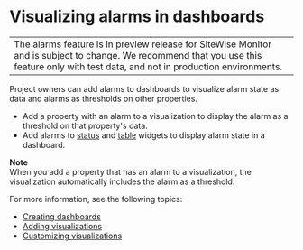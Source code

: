 # Visualizing alarms in dashboards<a name="visualize-alarms"></a>


|  | 
| --- |
|  The alarms feature is in preview release for SiteWise Monitor and is subject to change\. We recommend that you use this feature only with test data, and not in production environments\.  | 

Project owners can add alarms to dashboards to visualize alarm state as data and alarms as thresholds on other properties\.
+ Add a property with an alarm to a visualization to display the alarm as a threshold on that property's data\.
+ Add alarms to [status](choose-visualization-types.md#status-widgets) and [table](choose-visualization-types.md#table-widgets) widgets to display alarm state in a dashboard\.

**Note**  
When you add a property that has an alarm to a visualization, the visualization automatically includes the alarm as a threshold\.

For more information, see the following topics:
+ [Creating dashboards](create-dashboards.md)
+ [Adding visualizations](add-visualizations.md)
+ [Customizing visualizations](customize-visualizations.md)